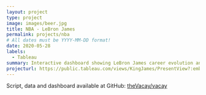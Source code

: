 ```yaml
---
layout: project
type: project
image: images/beer.jpg
title: NBA - LeBron James
permalink: projects/nba
# All dates must be YYYY-MM-DD format!
date: 2020-05-28
labels:
  - Tableau
summary: Interactive dashboard showing LeBron James career evolution and all-time stats. #Basketball #LebronJames #NBA #Stats
projecturl: https://public.tableau.com/views/KingJames/PresentView?:embed=y&:showVizHome=no&:showTabs=y#1
---
```


Script, data and dashboard available at GitHub: <a href="https://github.com/lucasmlunelli/nba_king_james"><i class="large github icon"></i>theVacay/vacay</a>